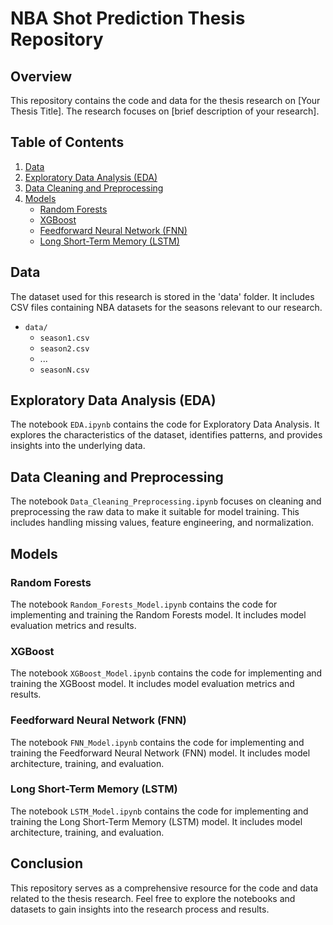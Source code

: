 # NBA Shot Prediction Thesis Repository

## Overview

This repository contains the code and data for the thesis research on [Your Thesis Title]. The research focuses on [brief description of your research].

## Table of Contents

1. [Data](#data)
2. [Exploratory Data Analysis (EDA)](#eda)
3. [Data Cleaning and Preprocessing](#data-cleaning-and-preprocessing)
4. [Models](#models)
   - [Random Forests](#random-forests)
   - [XGBoost](#xgboost)
   - [Feedforward Neural Network (FNN)](#feedforward-neural-network-fnn)
   - [Long Short-Term Memory (LSTM)](#long-short-term-memory-lstm)

## Data

The dataset used for this research is stored in the 'data' folder. It includes CSV files containing NBA datasets for the seasons relevant to our research.

- `data/`
  - `season1.csv`
  - `season2.csv`
  - ...
  - `seasonN.csv`

## Exploratory Data Analysis (EDA)

The notebook `EDA.ipynb` contains the code for Exploratory Data Analysis. It explores the characteristics of the dataset, identifies patterns, and provides insights into the underlying data.

## Data Cleaning and Preprocessing

The notebook `Data_Cleaning_Preprocessing.ipynb` focuses on cleaning and preprocessing the raw data to make it suitable for model training. This includes handling missing values, feature engineering, and normalization.

## Models

### Random Forests

The notebook `Random_Forests_Model.ipynb` contains the code for implementing and training the Random Forests model. It includes model evaluation metrics and results.

### XGBoost

The notebook `XGBoost_Model.ipynb` contains the code for implementing and training the XGBoost model. It includes model evaluation metrics and results.

### Feedforward Neural Network (FNN)

The notebook `FNN_Model.ipynb` contains the code for implementing and training the Feedforward Neural Network (FNN) model. It includes model architecture, training, and evaluation.

### Long Short-Term Memory (LSTM)

The notebook `LSTM_Model.ipynb` contains the code for implementing and training the Long Short-Term Memory (LSTM) model. It includes model architecture, training, and evaluation.

## Conclusion

This repository serves as a comprehensive resource for the code and data related to the thesis research. Feel free to explore the notebooks and datasets to gain insights into the research process and results.

